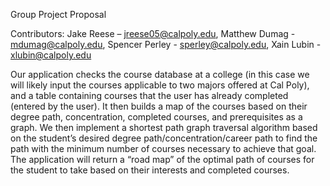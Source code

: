 Group Project Proposal

Contributors: 	Jake Reese – jreese05@calpoly.edu,
              	Matthew Dumag - mdumag@calpoly.edu,
	      	Spencer Perley - sperley@calpoly.edu,
		Xain Lubin - xlubin@calpoly.edu

Our application checks the course database at a college (in this case we will likely input the courses applicable to two majors offered at Cal Poly), and a table containing courses that the user has already completed (entered by the user). It then builds a map of the courses based on their degree path, concentration, completed courses, and prerequisites as a graph. We then implement a shortest path graph traversal algorithm based on the student’s desired degree path/concentration/career path to find the path with the minimum number of courses necessary to achieve that goal. The application will return a “road map” of the optimal path of courses for the student to take based on their interests and completed courses.

